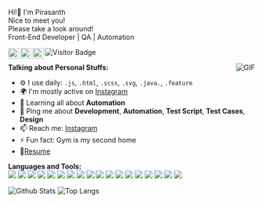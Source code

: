 <p>
Hi!👋 I'm Pirasanth<br>
Nice to meet you!<br>
Please take a look around!<br>
Front-End Developer | QA | Automation
</p>


<a href="http://pirasanth.com">
  <img align="left" alt="Pirasanth's Website" width="22px" src="http://cdn.onlinewebfonts.com/svg/img_532695.png" />
</a>

<a href="www.linkedin.com/in/pirasanth-jesugeevegan">
  <img align="left" alt="Pirasanth's LinkdeIN" width="22px" src="https://cdn.jsdelivr.net/npm/simple-icons@v3/icons/linkedin.svg" />
</a>

<a href="https://www.instagram.com/qa_automation_pj/">
  <img align="left" alt="Pirasanth's Instagram" width="22px" src="https://cdn.jsdelivr.net/npm/simple-icons@v3/icons/instagram.svg" />
</a>

![Visitor Badge](https://visitor-badge.laobi.icu/badge?page_id=pirasanthan.jesugeevegan)




  <img align="right" alt="GIF" src="https://media.giphy.com/media/SWoSkN6DxTszqIKEqv/giphy.gif" />
  
**Talking about Personal Stuffs:**


- ⚙️ I use daily: `.js`, `.html`, `.scss`, `.svg`, `.java.`, `.feature`
- 🌍 I'm mostly active on [Instagram](https://www.instagram.com/qa_automation_pj/)
- 🌱 Learning all about **Automation**
- 💬 Ping me about **Development**, **Automation**, **Test Script**, **Test Cases**, **Design**
- 📫 Reach me: [Instagram](https://www.instagram.com/qa_automation_pj/)
- ⚡️ Fun fact: Gym is my second home 
- 📝[Resume](http://pirasanth.com/Pirasanthan_Jesugeevegan_CV.pdf)

**Languages and Tools:**  
<img src="https://img.shields.io/badge/-CSS3-1572B6?style=flat-square&logo=css3" />
<img src="https://img.shields.io/badge/-Bootstrap-563D7C?style=flat-square&logo=bootstrap"/>
<img src="https://img.shields.io/badge/-JavaScript-yellow?style=flat-square&logo=javascript&logoColor=white&color=yellow"/>
<img src="https://img.shields.io/badge/-TypeScript-007ACC?style=flat-square&logo=typescript"/>
<img src="https://img.shields.io/badge/-node.js-green?&style=flat-square&logo=node.js&logoColor=white"/>
<img src="https://img.shields.io/badge/-MongoDB-black?style=flat-square&logo=mongodb"/>
<img src="https://img.shields.io/badge/-java-E34A86?style=flat-square&logo=java" />
<img src="https://img.shields.io/badge/-Heroku-430098?style=flat-square&logo=heroku"/>
<img src="https://img.shields.io/badge/-GitLab-FCA121?style=flat-square&logo=gitlab"/>
<img src="https://img.shields.io/badge/-Git-black?style=flat-square&logo=git"/>
<img src="https://img.shields.io/badge/-JIRA-blue?style=flat-square&logo=jira"/>
<img src="https://img.shields.io/badge/-Visual Studio Code-007ACC?style=flat-square&logo=visualstudiocode"/>
<img src="https://img.shields.io/badge/-Confuence-172B4D?style=flat-square&logo=confluence"/>
<img src="https://img.shields.io/badge/-Jenkins-black?style=flat-square&logo=Jenkins&"/>
<img src="https://img.shields.io/badge/-Postman-black?style=flat-square&logo=Postman"/>
<img src="https://img.shields.io/badge/-Cypress-grey?&style=flat-square&logo=cypress&color=grey" />
<img src="https://img.shields.io/badge/-Selenium-green?&style=flat-square&logo=selenium&color=green" />
<img src="https://img.shields.io/badge/-Cucumber-green?&style=flat-square&logo=selenium&color=success" />

![Github Stats](https://github-readme-stats.vercel.app/api?username=pirasanthan-jesugeevegan&count_private=true&show_icons=true&include_all_commits=true&theme=vue  )
![Top Langs](https://github-readme-stats.vercel.app/api/top-langs/?username=pirasanthan-jesugeevegan&hide=TeX&layout=compact&theme=vue  )


<!-- <h2>💻 Check Out My Repos ⬇️ </h2>
<h3>Automation</h3>
<a href="https://github.com/pirasanthan-jesugeevegan/amt-cypress-perlego_login_form">
  <img align="center" src="https://github-readme-stats.vercel.app/api/pin/?username=pirasanthan-jesugeevegan&repo=amt-cypress-perlego_login_form&theme=vue  " />
</a>
<a href="https://github.com/pirasanthan-jesugeevegan/amt-cypress-Expedia">
  <img align="center" src="https://github-readme-stats.vercel.app/api/pin/?username=pirasanthan-jesugeevegan&repo=amt-cypress-Expedia&theme=vue  " />
</a>
<a href="https://github.com/pirasanthan-jesugeevegan/amt-appium-skyscanner">
  <img align="center" src="https://github-readme-stats.vercel.app/api/pin/?username=pirasanthan-jesugeevegan&repo=amt-appium-skyscanner&theme=vue  " />
</a>
<a href="https://github.com/pirasanthan-jesugeevegan/amt-selenium-userRegistration">
  <img align="center" src="https://github-readme-stats.vercel.app/api/pin/?username=pirasanthan-jesugeevegan&repo=amt-selenium-userRegistration&theme=vue  " />
</a>
<a href="https://github.com/pirasanthan-jesugeevegan/amt-cypress-e-commerce-website">
  <img align="center" src="https://github-readme-stats.vercel.app/api/pin/?username=pirasanthan-jesugeevegan&repo=amt-cypress-e-commerce-website&theme=vue  " />
</a>
<a href="https://github.com/pirasanthan-jesugeevegan/amt-cypress-sanity">
  <img align="center" src="https://github-readme-stats.vercel.app/api/pin/?username=pirasanthan-jesugeevegan&repo=amt-cypress-sanity&theme=vue  " />
</a>
<h3>Dev</h3>
<a href="https://github.com/pirasanthan-jesugeevegan/dev-weather-app">
  <img align="center" src="https://github-readme-stats.vercel.app/api/pin/?username=pirasanthan-jesugeevegan&repo=dev-weather-app&theme=vue  " />
</a>
<a href="https://github.com/pirasanthan-jesugeevegan/dev-restful-api-shop">
  <img align="center" src="https://github-readme-stats.vercel.app/api/pin/?username=pirasanthan-jesugeevegan&repo=dev-restful-api-shop&theme=vue  " />
</a>
<a href="https://github.com/pirasanthan-jesugeevegan/dev-task-tracker">
  <img align="center" src="https://github-readme-stats.vercel.app/api/pin/?username=pirasanthan-jesugeevegan&repo=dev-task-tracker&theme=vue  " />
</a>
 -->
